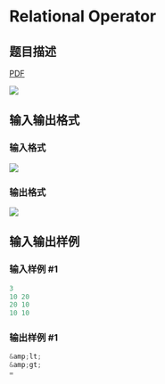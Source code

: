 # Relational Operator

## 题目描述

[problemUrl]: https://uva.onlinejudge.org/index.php?option=com_onlinejudge&Itemid=8&category=23&page=show_problem&problem=2113

[PDF](https://uva.onlinejudge.org/external/111/p11172.pdf)

![](https://cdn.luogu.com.cn/upload/vjudge_pic/UVA11172/f3cf8de203d14fe1e85d23fcae1b31b4d395776b.png)

## 输入输出格式

### 输入格式

![](https://cdn.luogu.com.cn/upload/vjudge_pic/UVA11172/dd3daf47b64b6dc697ce95fdb1966312a3570749.png)

### 输出格式

![](https://cdn.luogu.com.cn/upload/vjudge_pic/UVA11172/2eba7899d006e7d03f8106f7b7a448084fc99bb8.png)

## 输入输出样例

### 输入样例 #1

```cpp
3
10 20
20 10
10 10
```


### 输出样例 #1

```cpp
&amp;lt;
&amp;gt;
=
```


